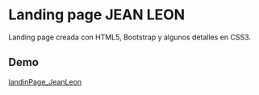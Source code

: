 # Landing page JEAN LEON

Landing page creada con HTML5, Bootstrap y algunos detalles en CSS3.  

## Demo
[landinPage_JeanLeon](https://mihema20.github.io/Landing-page-Jean-Leon/)
